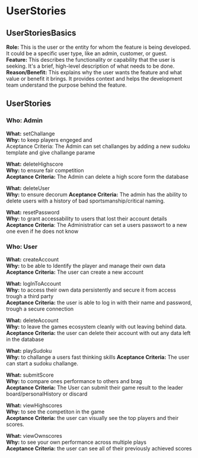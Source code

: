 # UserStories
## UserStoriesBasics
**Role:** This is the user or the entity for whom the feature is being developed. It could be a specific user type, like an admin, customer, or guest.  
**Feature:** This describes the functionality or capability that the user is seeking. It's a brief, high-level description of what needs to be done.  
**Reason/Benefit:** This explains why the user wants the feature and what value or benefit it brings. It provides context and helps the development team understand the purpose behind the feature.

## UserStories
### **Who: Admin**

**What:** setChallange  
**Why:** to keep players engeged and   
Aceptance Criteria: The Admin can set challanges by adding a new sudoku template and give challange parame

**What:** deleteHighscore  
**Why:** to ensure fair competition  
**Aceptance Criteria:** The Admin can delete a high score form the database

**What:** deleteUser  
**Why:** to ensure decorum 
**Aceptance Criteria:** The admin has the ability to delete users with a history of bad sportsmanship/critical naming.  

**What:** resetPassword  
**Why:** to grant accessability to users that lost their account details 
**Aceptance Criteria**: The Administratior can set a users passwort to a new one even if he does not know 

### **Who: User**  

**What:** createAccount  
**Why:** to be able to Identify the player and manage their own data  
**Aceptance Criteria:** The user can create a new account

**What:** logInToAccount  
**Why:** to access their own data persistently and secure it from access trough a third party  
**Aceptance Criteria:** the user is able to log in with their name and password, trough a secure connection

**What:** deleteAccount  
**Why:** to leave the games ecosystem cleanly with out leaving behind data.
**Aceptance Criteria:** the user can delete their account with out any data left in the database

**What:** playSudoku  
**Why:** to challange a users fast thinking skills
**Aceptance Criteria:** The user can start a sudoku challange.   

**What:** submitScore  
**Why:** to compare ones performance to others and brag  
**Aceptance Criteria:** The User can submit their game result to the leader board/personalHistory or discard

**What:** viewHighscores  
**Why:** to see the competiton in the game  
**Aceptance Criteria:** the user can visually see the top players and their scores.

**What:** viewOwnscores  
**Why:** to see your own performance across multiple plays  
**Aceptance Criteria:** the user can see all of their previously achieved scores